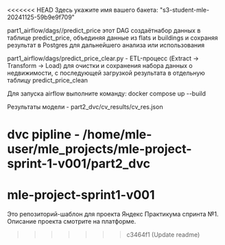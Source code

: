 <<<<<<< HEAD
Здесь укажите имя вашего бакета: "s3-student-mle-20241125-59b9e9f709"

part1_airflow/dags//predict_price этот DAG создаётнабор данных в таблице predict_price, объединяя данные из flats и buildings и сохраняя результат в Postgres для дальнейшего анализа или использования

part1_airflow/dags/predict_price_clear.py - ETL-процесс (Extract → Transform → Load) для очистки и сохранения набора данных о недвижимости, с последующей загрузкой результата в отдельную таблицу predict_price_clean

Для запуска airflow выполните команду:
docker compose up --build 

Результаты модели - part2_dvc/cv_results/cv_res.json

dvc pipline - /home/mle-user/mle_projects/mle-project-sprint-1-v001/part2_dvc
=======
# mle-project-sprint1-v001

Это репозиторий-шаблон для проекта Яндекс Практикума спринта №1.
Описание проекта смотрите на платформе.
>>>>>>> c3464f1 (Update readme)

